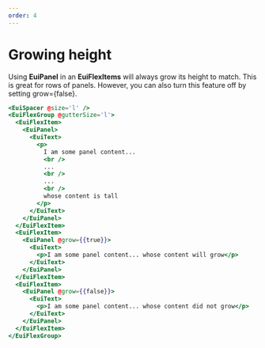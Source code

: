 ```yaml
---
order: 4
---
```


# Growing height

<EuiText>
  <p>
Using <strong>EuiPanel</strong> in an <strong>EuiFlexItems</strong> will always grow its height to match. This is great for rows of panels. However, you can also turn this feature off by setting <EuiCode>grow={false}</EuiCode>.
  </p>
</EuiText>

```hbs template
<EuiSpacer @size='l' />
<EuiFlexGroup @gutterSize='l'>
  <EuiFlexItem>
    <EuiPanel>
      <EuiText>
        <p>
          I am some panel content...
          <br />
          ...
          <br />
          ...
          <br />
          whose content is tall
        </p>
      </EuiText>
    </EuiPanel>
  </EuiFlexItem>
  <EuiFlexItem>
    <EuiPanel @grow={{true}}>
      <EuiText>
        <p>I am some panel content... whose content will grow</p>
      </EuiText>
    </EuiPanel>
  </EuiFlexItem>
  <EuiFlexItem>
    <EuiPanel @grow={{false}}>
      <EuiText>
        <p>I am some panel content... whose content did not grow</p>
      </EuiText>
    </EuiPanel>
  </EuiFlexItem>
</EuiFlexGroup>
```
